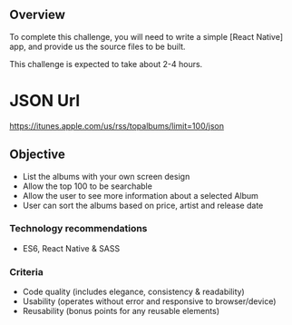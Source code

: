 ## Overview

To complete this challenge, you will need to write a simple [React Native] app, and provide us the source files to be built.

This challenge is expected to take about 2-4 hours.

# JSON Url
https://itunes.apple.com/us/rss/topalbums/limit=100/json

## Objective
 - List the albums with your own screen design 
 - Allow the top 100 to be searchable 
 - Allow the user to see more information about a selected Album
 - User can sort the albums based on price, artist and release date


### Technology recommendations
- ES6, React Native & SASS

### Criteria
- Code quality (includes elegance, consistency & readability)
- Usability (operates without error and responsive to browser/device)
- Reusability (bonus points for any reusable elements)

